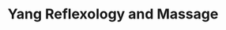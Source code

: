 ---
title: "Yang Reflexology and Massage"
url: /casa-grade/yang-reflexology-and-massage/
shop: Massage
---